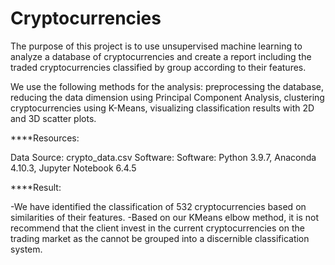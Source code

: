 # Cryptocurrencies

The purpose of this project is to use unsupervised machine learning to analyze a database of cryptocurrencies and create a report including the traded cryptocurrencies classified by group according to their features.

We use the following methods for the analysis:
preprocessing the database,
reducing the data dimension using Principal Component Analysis,
clustering cryptocurrencies using K-Means,
visualizing classification results with 2D and 3D scatter plots.


****Resources:

Data Source: crypto_data.csv
Software: Software: Python 3.9.7, Anaconda 4.10.3, Jupyter Notebook 6.4.5


****Result:

-We have identified the classification of 532 cryptocurrencies based on similarities of their features.
-Based on our KMeans elbow method, it is not recommend that the client invest in the current cryptocurrencies on the trading market as the cannot be grouped into a discernible classification system.
